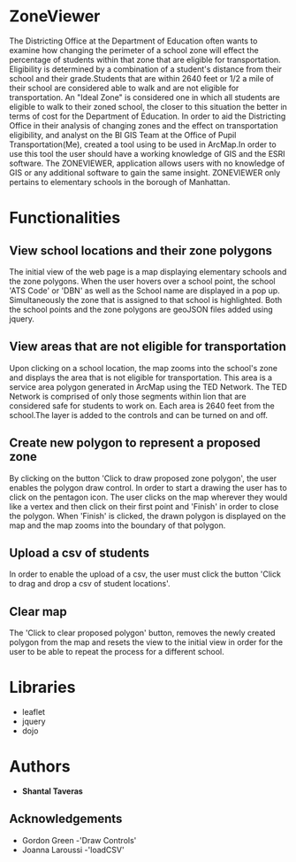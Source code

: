 # ZoneViewer
The Districting Office at the Department of Education often wants to examine how changing the perimeter of a school zone will effect the percentage of students within that zone that are eligible for transportation.
Eligibility is determined by a combination of a student's distance from their school and their grade.Students that are within 2640 feet or 1/2 a mile of their school are considered able to walk and are not eligible for transportation.
An "Ideal Zone" is considered one in which all students are eligible to walk to their zoned school, the closer to this situation the better in terms of cost for the Department of Education.
In order to aid the Districting Office in their analysis of changing zones and the effect on transportation eligibility, and analyst on the BI GIS Team at the Office of Pupil Transportation(Me), created a tool using to be used in ArcMap.In order to use this tool the user should have a working knowledge of GIS and the ESRI software. The ZONEVIEWER, application allows users with no knowledge of GIS or any additional software to gain the same insight.
ZONEVIEWER only pertains to elementary schools in the borough of Manhattan.

# Functionalities
## View school locations and their zone polygons

The initial view of the web page is a map displaying elementary schools and the zone polygons. When the user hovers over a school point, the school 'ATS Code' or 'DBN' as well as the School name are displayed in a pop up. Simultaneously the zone that is assigned to that school is highlighted. Both the school points and the zone polygons are geoJSON files added using jquery.

## View areas that are not eligible for transportation

Upon clicking on a school location, the map zooms into the school's zone and displays the area that is not eligible for transportation. This area is a service area polygon generated in ArcMap using the TED Network. The TED Network is comprised of only those segments within lion that are considered safe for students to work on. Each area is 2640 feet from the school.The layer is added to the controls and can be turned on and off.

## Create new polygon to represent a proposed zone

By clicking on the button 'Click to draw proposed zone polygon', the user enables the polygon draw control. In order to start a drawing the user has to click on the pentagon icon. The user clicks on the map wherever they would like a vertex and then click on their first point and 'Finish' in order to close the polygon. When 'Finish' is clicked, the drawn polygon is displayed on the map and the map zooms into the boundary of that polygon.

## Upload a csv of students

In order to enable the upload of a csv, the user must click the button 'Click to drag and drop a csv of student locations'.

## Clear map

The 'Click to clear proposed polygon' button, removes the newly created polygon from the map and resets the view to the initial view in order for the user to be able to repeat the process for a different school.

# Libraries
* leaflet 
* jquery
* dojo

# Authors
* **Shantal Taveras** 

## Acknowledgements 
* Gordon Green -'Draw Controls'
* Joanna Laroussi -'loadCSV'


